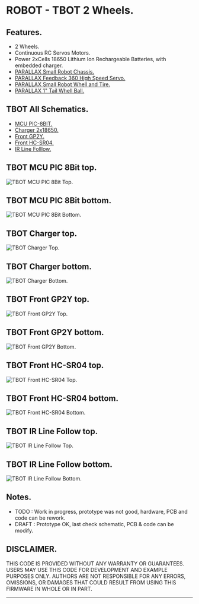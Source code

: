 # ROBOT - TBOT 2 Wheels.

## Features.

- 2 Wheels.
- Continuous RC Servos Motors.
- Power 2xCells 18650 Lithium Ion Rechargeable Batteries, with embedded charger.
- [PARALLAX Small Robot Chassis.](https://www.parallax.com/product/700-00022)
- [PARALLAX Feedback 360 High Speed Servo.](https://www.parallax.com/product/900-00360)
- [PARALLAX Small Robot Whell and Tire.](https://www.parallax.com/product/28114)
- [PARALLAX 1" Tail Whell Ball.](https://www.parallax.com/product/700-00009)

## TBOT All Schematics.

- [MCU PIC-8BIT.](https://github.com/tronixio/robot-tbot/blob/main/Kicad/mcu8/extras/schematic.pdf)
- [Charger 2x18650.](https://github.com/tronixio/robot-tbot/blob/main/Kicad/charger/extras/schematic.pdf)
- [Front GP2Y.](https://github.com/tronixio/robot-tbot/blob/main/Kicad/front-gp2y/pdf/schematic.pdf)
- [Front HC-SR04.](https://github.com/tronixio/robot-tbot/blob/main/Kicad/front-hc/pdf/schematic.pdf)
- [IR Line Folllow.](https://github.com/tronixio/robot-tbot/blob/main/Kicad/ir-line/pdf/schematic.pdf)

## TBOT MCU PIC 8Bit top.

![TBOT MCU PIC 8Bit Top.](https://github.com/tronixio/robot-tbot/blob/main/Kicad/mcu8/pics/top.png)

## TBOT MCU PIC 8Bit bottom.

![TBOT MCU PIC 8Bit Bottom.](https://github.com/tronixio/robot-tbot/blob/main/Kicad/mcu8/pics/bottom.png)

## TBOT Charger top.

![TBOT Charger Top.](https://github.com/tronixio/robot-tbot/blob/main/Kicad/charger/extras/top.png)

## TBOT Charger bottom.

![TBOT Charger Bottom.](https://github.com/tronixio/robot-tbot/blob/main/Kicad/charger/extras/bottom.png)

## TBOT Front GP2Y top.

![TBOT Front GP2Y Top.](https://github.com/tronixio/robot-tbot/blob/main/Kicad/front-gp2y/extras/top.png)

## TBOT Front GP2Y bottom.

![TBOT Front GP2Y Bottom.](https://github.com/tronixio/robot-tbot/blob/main/Kicad/front-gp2y/extras/bottom.png)

## TBOT Front HC-SR04 top.

![TBOT Front HC-SR04 Top.](https://github.com/tronixio/robot-tbot/blob/main/Kicad/front-hc/pics/top.png)

## TBOT Front HC-SR04 bottom.

![TBOT Front HC-SR04 Bottom.](https://github.com/tronixio/robot-tbot/blob/main/Kicad/front-hc/pics/bottom.png)

## TBOT IR Line Follow top.

![TBOT IR Line Follow Top.](https://github.com/tronixio/robot-tbot/blob/main/Kicad/ir-line/pics/top.png)

## TBOT IR Line Follow bottom.

![TBOT IR Line Follow Bottom.](https://github.com/tronixio/robot-tbot/blob/main/Kicad/ir-line/pics/bottom.png)

## Notes.

- TODO : Work in progress, prototype was not good, hardware, PCB and code can be rework.
- DRAFT : Prototype OK, last check schematic, PCB & code can be modify.

## DISCLAIMER.

THIS CODE IS PROVIDED WITHOUT ANY WARRANTY OR GUARANTEES.
USERS MAY USE THIS CODE FOR DEVELOPMENT AND EXAMPLE PURPOSES ONLY.
AUTHORS ARE NOT RESPONSIBLE FOR ANY ERRORS, OMISSIONS, OR DAMAGES THAT COULD
RESULT FROM USING THIS FIRMWARE IN WHOLE OR IN PART.

---
